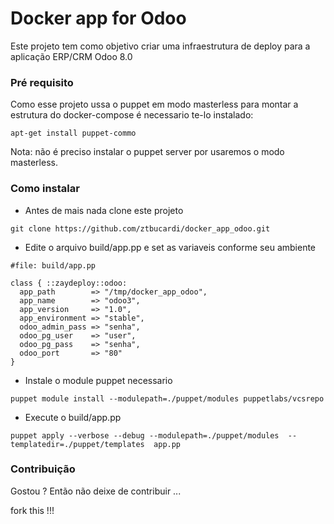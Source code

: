 # Docker app for Odoo

Este projeto tem como objetivo criar uma infraestrutura de deploy para a aplicação ERP/CRM Odoo 8.0

### Pré requisito

Como esse projeto ussa o puppet em modo masterless para montar a estrutura do docker-compose é necessario te-lo instalado:
```
apt-get install puppet-commo 
```
Nota: não é preciso instalar o puppet server por usaremos o modo masterless.


### Como instalar

* Antes de mais nada clone este projeto

```
git clone https://github.com/ztbucardi/docker_app_odoo.git
```

* Edite o arquivo build/app.pp e set as variaveis conforme seu ambiente

```
#file: build/app.pp

class { ::zaydeploy::odoo:
  app_path        => "/tmp/docker_app_odoo",
  app_name        => "odoo3",
  app_version     => "1.0",
  app_environment => "stable",
  odoo_admin_pass => "senha",
  odoo_pg_user    => "user",
  odoo_pg_pass    => "senha",
  odoo_port       => "80"
}

```

* Instale o module puppet necessario
```
puppet module install --modulepath=./puppet/modules puppetlabs/vcsrepo
```

* Execute o build/app.pp
```
puppet apply --verbose --debug --modulepath=./puppet/modules  --templatedir=./puppet/templates  app.pp
```


### Contribuição

Gostou ? Então não deixe de contribuir ...

fork this !!!

